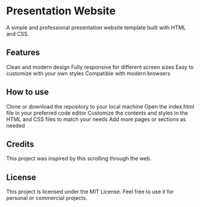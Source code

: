 # Presentation Website

A simple and professional presentation website template built with HTML and CSS.

## Features

Clean and modern design
Fully responsive for different screen sizes
Easy to customize with your own styles
Compatible with modern browsers

## How to use

Clone or download the repository to your local machine
Open the index.html file in your preferred code editor
Customize the contents and styles in the HTML and CSS files to match your needs
Add more pages or sections as needed

## Credits

This project was inspired by this scrolling through the web.

## License

This project is licensed under the MIT License. Feel free to use it for personal or commercial projects.
